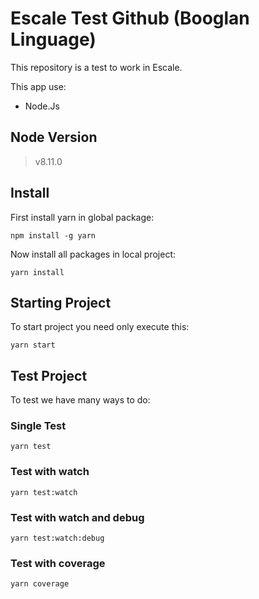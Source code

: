 
# Escale Test Github (Booglan Linguage)
This repository is a test to work in Escale.

This app use:
* Node.Js

## Node Version

> v8.11.0

## Install
First install yarn in global package:
```
npm install -g yarn
```
Now install all packages in local project:
```
yarn install
```
## Starting Project
To start project you need only execute this:
```
yarn start
```
## Test Project
To test we have many ways to do:
### Single Test
```
yarn test
```
### Test with watch  
```
yarn test:watch
```
### Test with watch and debug
```
yarn test:watch:debug
```
### Test with coverage
```
yarn coverage
```
